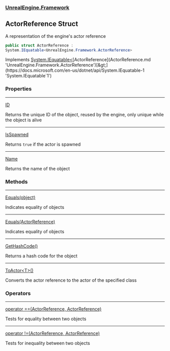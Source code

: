### [UnrealEngine.Framework](UnrealEngine_Framework.md 'UnrealEngine.Framework')
## ActorReference Struct
A representation of the engine's actor reference  
```csharp
public struct ActorReference :
System.IEquatable<UnrealEngine.Framework.ActorReference>
```

Implements [System.IEquatable&lt;](https://docs.microsoft.com/en-us/dotnet/api/System.IEquatable-1 'System.IEquatable`1')[ActorReference](ActorReference.md 'UnrealEngine.Framework.ActorReference')[&gt;](https://docs.microsoft.com/en-us/dotnet/api/System.IEquatable-1 'System.IEquatable`1')  
### Properties

***
[ID](ActorReference_ID.md 'UnrealEngine.Framework.ActorReference.ID')

Returns the unique ID of the object, reused by the engine, only unique while the object is alive  

***
[IsSpawned](ActorReference_IsSpawned.md 'UnrealEngine.Framework.ActorReference.IsSpawned')

Returns `true` if the actor is spawned  

***
[Name](ActorReference_Name.md 'UnrealEngine.Framework.ActorReference.Name')

Returns the name of the object  
### Methods

***
[Equals(object)](ActorReference_Equals(object).md 'UnrealEngine.Framework.ActorReference.Equals(object)')

Indicates equality of objects  

***
[Equals(ActorReference)](ActorReference_Equals(ActorReference).md 'UnrealEngine.Framework.ActorReference.Equals(UnrealEngine.Framework.ActorReference)')

Indicates equality of objects  

***
[GetHashCode()](ActorReference_GetHashCode().md 'UnrealEngine.Framework.ActorReference.GetHashCode()')

Returns a hash code for the object  

***
[ToActor&lt;T&gt;()](ActorReference_ToActor_T_().md 'UnrealEngine.Framework.ActorReference.ToActor&lt;T&gt;()')

Converts the actor reference to the actor of the specified class  
### Operators

***
[operator ==(ActorReference, ActorReference)](ActorReference_operator(ActorReference_ActorReference).md 'UnrealEngine.Framework.ActorReference.op_Equality(UnrealEngine.Framework.ActorReference, UnrealEngine.Framework.ActorReference)')

Tests for equality between two objects  

***
[operator !=(ActorReference, ActorReference)](ActorReference_operator!(ActorReference_ActorReference).md 'UnrealEngine.Framework.ActorReference.op_Inequality(UnrealEngine.Framework.ActorReference, UnrealEngine.Framework.ActorReference)')

Tests for inequality between two objects  

